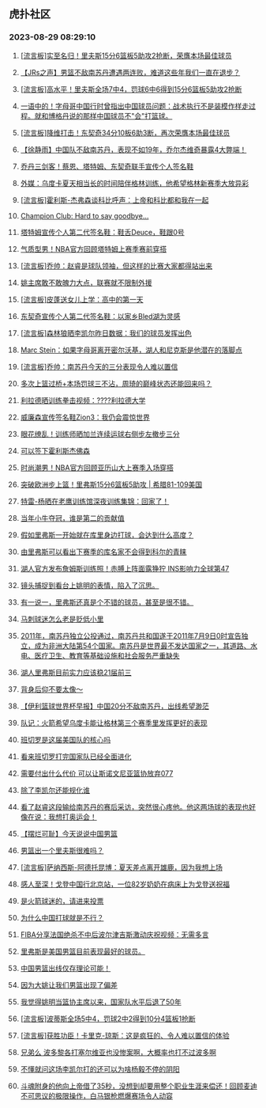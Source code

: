 ## 虎扑社区 
### 2023-08-29 08:29:10

1. [[流言板]实至名归！里夫斯15分6篮板5助攻2抢断，荣膺本场最佳球员](https://bbs.hupu.com/61881904.html)

2. [【JRs之声】男篮不敌南苏丹遭遇两连败，难道这些年我们一直在退步？](https://bbs.hupu.com/61879976.html)

3. [[流言板]高水平！里夫斯全场7中4，罚球6中6得到15分6篮板5助攻2抢断](https://bbs.hupu.com/61878734.html)

4. [一语中的！字母哥中国行时曾指出中国球员问题：战术执行不是装模作样走过程。就和博格丹说的那样中国球员不"会"打篮球。](https://bbs.hupu.com/61877815.html)

5. [[流言板]降维打击！东契奇34分10板6助3断，再次荣膺本场最佳球员](https://bbs.hupu.com/61881934.html)

6. [【徐静雨】中国队不敌南苏丹，表现不如19年，乔尔杰维奇暴露4大弊端！](https://bbs.hupu.com/61875981.html)

7. [乔丹三剑客！蔡恩、塔特姆、东契奇联手宣传个人签名鞋](https://bbs.hupu.com/61881635.html)

8. [外媒：乌度卡夏天相当长的时间陪伴格林训练，他希望格林新赛季大放异彩](https://bbs.hupu.com/61881590.html)

9. [[流言板]霍利斯-杰弗森谈科比呼声：上帝和科比都和我在一起](https://bbs.hupu.com/61876313.html)

10. [Champion Club: Hard to say goodbye…](https://bbs.hupu.com/61880537.html)

11. [塔特姆宣传个人第二代签名鞋：鞋舌Deuce，鞋跟0号](https://bbs.hupu.com/61881733.html)

12. [气质型男！NBA官方回顾塔特姆上赛季赛前穿搭](https://bbs.hupu.com/61881469.html)

13. [[流言板]乔帅：赵睿是球队领袖，但这样的比赛大家都得站出来](https://bbs.hupu.com/61875123.html)

14. [姚主席敢不敢魄力大点，联赛就不限制外援](https://bbs.hupu.com/61881751.html)

15. [[流言板]皮蓬送女儿上学：高中的第一天](https://bbs.hupu.com/61881812.html)

16. [东契奇宣传个人第二代签名鞋：以家乡Bled湖为灵感](https://bbs.hupu.com/61881850.html)

17. [[流言板]森林狼晒李凯尔昨日数据：我们的球员发挥出色](https://bbs.hupu.com/61881941.html)

18. [Marc Stein：如果字母哥离开密尔沃基，湖人和尼克斯是他潜在的落脚点](https://bbs.hupu.com/61881711.html)

19. [[流言板]乔帅：南苏丹今天的三分表现令人难以置信](https://bbs.hupu.com/61874337.html)

20. [多次上篮过桥+本场罚球三不沾，周琦的巅峰状态还能回来吗？](https://bbs.hupu.com/61873749.html)

21. [利拉德晒训练拳击视频：????利拉德大学](https://bbs.hupu.com/61881966.html)

22. [威廉森宣传签名鞋Zion3：我仍会震惊世界](https://bbs.hupu.com/61881718.html)

23. [眼花缭乱！训练师晒加兰连续运球右侧步左撤步三分](https://bbs.hupu.com/61881558.html)

24. [可以签下霍利斯杰佛森](https://bbs.hupu.com/61881695.html)

25. [时尚潮男！NBA官方回顾亚历山大上赛季入场穿搭](https://bbs.hupu.com/61881462.html)

26. [突破欧洲步上篮！里弗斯15分6篮板5助攻 | 希腊81-109美国](https://bbs.hupu.com/61879290.html)

27. [特雷-杨晒在老鹰训练馆深夜训练集锦：回家了！](https://bbs.hupu.com/61881540.html)

28. [当年小牛夺冠，谁是第二的贡献值](https://bbs.hupu.com/61881683.html)

29. [假如里弗斯一开始就在库里身边打球，会达到什么高度？](https://bbs.hupu.com/61881769.html)

30. [由里弗斯可以看出下赛季的库名家不会得到科尔的青睐](https://bbs.hupu.com/61881485.html)

31. [湖人官方发布詹姆斯训练照！赤膊上阵面露狰狞 INS影响力全球第47](https://bbs.hupu.com/61881489.html)

32. [镜头捕捉到看台上姚明的表情，陷入了沉思。](https://bbs.hupu.com/61881651.html)

33. [有一说一，里弗斯还真是个不错的球员，甚至是很不错。](https://bbs.hupu.com/61881585.html)

34. [马刺球迷怎么老是贬低小里](https://bbs.hupu.com/61881412.html)

35. [2011年，南苏丹独立公投通过，南苏丹共和国遂于2011年7月9日0时宣告独立，成为非洲大陆第54个国家。南苏丹是世界最不发达国家之一，其道路、水电、医疗卫生、教育等基础设施和社会服务严重缺失](https://bbs.hupu.com/61878770.html)

36. [湖人里弗斯目前实力应该稳21届前三](https://bbs.hupu.com/61878417.html)

37. [背身后仰不要太像～](https://bbs.hupu.com/61881339.html)

38. [【伊利篮球世界杯早报】中国20分不敌南苏丹，出线希望渺茫](https://bbs.hupu.com/61879314.html)

39. [队记：火箭希望乌度卡能让格林第三个赛季里发挥更好的表现](https://bbs.hupu.com/61877914.html)

40. [班切罗是这届美国队的核心吗](https://bbs.hupu.com/61877431.html)

41. [看来班切罗打完国家队已经全面进化](https://bbs.hupu.com/61878839.html)

42. [需要付出什么代价 可以让斯诺文尼亚篮协放弃077](https://bbs.hupu.com/61881341.html)

43. [除了李凯尔还能规化谁](https://bbs.hupu.com/61877527.html)

44. [看了赵睿这段输给南苏丹的赛后采访，突然很心疼他。他这两场球的表现也好像在说：我想打奥运会！](https://bbs.hupu.com/61877126.html)

45. [【摆烂可耻】今天说说中国男篮](https://bbs.hupu.com/61877853.html)

46. [男篮出一个里夫斯很难吗？](https://bbs.hupu.com/61879247.html)

47. [[流言板]萨纳西斯-阿德托昆博：夏天差点离开雄鹿，因为我想上场](https://bbs.hupu.com/61879005.html)

48. [感人至深！戈登中国行北京站，一位82岁奶奶在病床上为戈登送祝福](https://bbs.hupu.com/61879494.html)

49. [是火箭球迷的，请进来投票](https://bbs.hupu.com/61878311.html)

50. [为什么中国打球就是不行？](https://bbs.hupu.com/61881220.html)

51. [FIBA分享法国绝杀不中后波尔津吉斯激动庆祝视频：无需多言](https://bbs.hupu.com/61868321.html)

52. [里弗斯是美国男篮目前表现最好的球员。](https://bbs.hupu.com/61879336.html)

53. [中国男篮出线仅存理论可能！](https://bbs.hupu.com/61880729.html)

54. [因为大姚让我们男篮出现了偏差](https://bbs.hupu.com/61879333.html)

55. [我觉得姚明当篮协主席以来，国家队水平后退了50年](https://bbs.hupu.com/61871651.html)

56. [[流言板]波蒂斯全场5中4，罚球2中2得到10分4篮板1抢断](https://bbs.hupu.com/61878881.html)

57. [[流言板]获胜功臣！卡里克-琼斯：这是疯狂的、令人难以置信的体验](https://bbs.hupu.com/61876044.html)

58. [兄弟么 波多黎各打塞尔维亚也没惨案啊，大概率也打不过波多啊](https://bbs.hupu.com/61877516.html)

59. [不懂就问这场李凯尔打的还可以为啥杨毅不停的阴阳](https://bbs.hupu.com/61873585.html)

60. [斗魂附身的他向上帝借了35秒，没想到却要用整个职业生涯来偿还！回顾麦迪不可思议的极限操作，白马银枪燃爆赛场令人动容](https://bbs.hupu.com/61877050.html)

